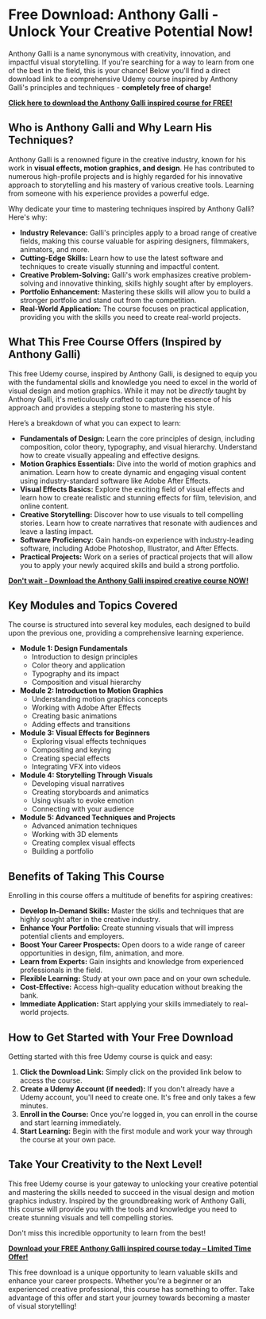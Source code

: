 # Free Download: Anthony Galli - Unlock Your Creative Potential Now!

Anthony Galli is a name synonymous with creativity, innovation, and impactful visual storytelling. If you're searching for a way to learn from one of the best in the field, this is your chance! Below you'll find a direct download link to a comprehensive Udemy course inspired by Anthony Galli's principles and techniques - **completely free of charge!**

[**Click here to download the Anthony Galli inspired course for FREE!**](https://udemywork.com/anthony-galli)

## Who is Anthony Galli and Why Learn His Techniques?

Anthony Galli is a renowned figure in the creative industry, known for his work in **visual effects, motion graphics, and design**. He has contributed to numerous high-profile projects and is highly regarded for his innovative approach to storytelling and his mastery of various creative tools. Learning from someone with his experience provides a powerful edge.

Why dedicate your time to mastering techniques inspired by Anthony Galli? Here's why:

*   **Industry Relevance:** Galli's principles apply to a broad range of creative fields, making this course valuable for aspiring designers, filmmakers, animators, and more.
*   **Cutting-Edge Skills:** Learn how to use the latest software and techniques to create visually stunning and impactful content.
*   **Creative Problem-Solving:** Galli's work emphasizes creative problem-solving and innovative thinking, skills highly sought after by employers.
*   **Portfolio Enhancement:** Mastering these skills will allow you to build a stronger portfolio and stand out from the competition.
*   **Real-World Application:** The course focuses on practical application, providing you with the skills you need to create real-world projects.

## What This Free Course Offers (Inspired by Anthony Galli)

This free Udemy course, inspired by Anthony Galli, is designed to equip you with the fundamental skills and knowledge you need to excel in the world of visual design and motion graphics. While it may not be *directly* taught by Anthony Galli, it's meticulously crafted to capture the essence of his approach and provides a stepping stone to mastering his style.

Here’s a breakdown of what you can expect to learn:

*   **Fundamentals of Design:** Learn the core principles of design, including composition, color theory, typography, and visual hierarchy. Understand how to create visually appealing and effective designs.
*   **Motion Graphics Essentials:** Dive into the world of motion graphics and animation. Learn how to create dynamic and engaging visual content using industry-standard software like Adobe After Effects.
*   **Visual Effects Basics:** Explore the exciting field of visual effects and learn how to create realistic and stunning effects for film, television, and online content.
*   **Creative Storytelling:** Discover how to use visuals to tell compelling stories. Learn how to create narratives that resonate with audiences and leave a lasting impact.
*   **Software Proficiency:** Gain hands-on experience with industry-leading software, including Adobe Photoshop, Illustrator, and After Effects.
*   **Practical Projects:** Work on a series of practical projects that will allow you to apply your newly acquired skills and build a strong portfolio.

[**Don't wait - Download the Anthony Galli inspired creative course NOW!**](https://udemywork.com/anthony-galli)

## Key Modules and Topics Covered

The course is structured into several key modules, each designed to build upon the previous one, providing a comprehensive learning experience.

*   **Module 1: Design Fundamentals**
    *   Introduction to design principles
    *   Color theory and application
    *   Typography and its impact
    *   Composition and visual hierarchy
*   **Module 2: Introduction to Motion Graphics**
    *   Understanding motion graphics concepts
    *   Working with Adobe After Effects
    *   Creating basic animations
    *   Adding effects and transitions
*   **Module 3: Visual Effects for Beginners**
    *   Exploring visual effects techniques
    *   Compositing and keying
    *   Creating special effects
    *   Integrating VFX into videos
*   **Module 4: Storytelling Through Visuals**
    *   Developing visual narratives
    *   Creating storyboards and animatics
    *   Using visuals to evoke emotion
    *   Connecting with your audience
*   **Module 5: Advanced Techniques and Projects**
    *   Advanced animation techniques
    *   Working with 3D elements
    *   Creating complex visual effects
    *   Building a portfolio

## Benefits of Taking This Course

Enrolling in this course offers a multitude of benefits for aspiring creatives:

*   **Develop In-Demand Skills:** Master the skills and techniques that are highly sought after in the creative industry.
*   **Enhance Your Portfolio:** Create stunning visuals that will impress potential clients and employers.
*   **Boost Your Career Prospects:** Open doors to a wide range of career opportunities in design, film, animation, and more.
*   **Learn from Experts:** Gain insights and knowledge from experienced professionals in the field.
*   **Flexible Learning:** Study at your own pace and on your own schedule.
*   **Cost-Effective:** Access high-quality education without breaking the bank.
*   **Immediate Application:** Start applying your skills immediately to real-world projects.

## How to Get Started with Your Free Download

Getting started with this free Udemy course is quick and easy:

1.  **Click the Download Link:** Simply click on the provided link below to access the course.
2.  **Create a Udemy Account (if needed):** If you don't already have a Udemy account, you'll need to create one. It's free and only takes a few minutes.
3.  **Enroll in the Course:** Once you're logged in, you can enroll in the course and start learning immediately.
4.  **Start Learning:** Begin with the first module and work your way through the course at your own pace.

## Take Your Creativity to the Next Level!

This free Udemy course is your gateway to unlocking your creative potential and mastering the skills needed to succeed in the visual design and motion graphics industry. Inspired by the groundbreaking work of Anthony Galli, this course will provide you with the tools and knowledge you need to create stunning visuals and tell compelling stories.

Don't miss this incredible opportunity to learn from the best!

[**Download your FREE Anthony Galli inspired course today – Limited Time Offer!**](https://udemywork.com/anthony-galli)

This free download is a unique opportunity to learn valuable skills and enhance your career prospects. Whether you're a beginner or an experienced creative professional, this course has something to offer. Take advantage of this offer and start your journey towards becoming a master of visual storytelling!
